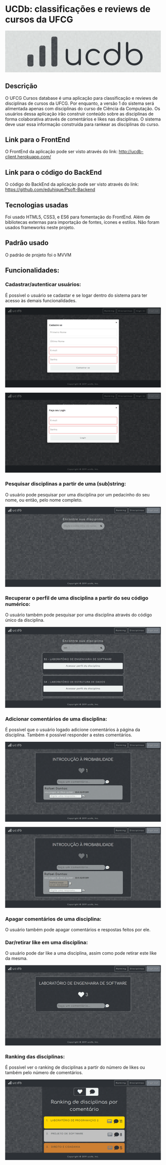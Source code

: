 # UCDb: classificações e reviews de cursos da UFCG
<p align="center"> 
  <img src="screenshots/logo2.png">
</p>

## Descrição
O UFCG Cursos database é uma aplicação para classificação e reviews de disciplinas de cursos da UFCG. Por enquanto, a versão 1 do sistema será alimentada apenas com disciplinas do curso de Ciência da Computação. Os usuários dessa aplicação irão construir conteúdo sobre as disciplinas de forma colaborativa através de comentários e likes nas disciplinas. O sistema deve usar essa informação construída para rankear as disciplinas do curso.

## Link para o FrontEnd
O FrontEnd da aplicação pode ser visto através do link: http://ucdb-client.herokuapp.com/

## Link para o código do BackEnd
O código do BackEnd da aplicação pode ser visto através do link: https://github.com/eduhique/Psoft-Backend

## Tecnologias usadas
Foi usado HTML5, CSS3, e ES6 para fomentação do FrontEnd. Além de bibliotecas externas para importação de fontes, ícones e estilos. Não foram usados frameworks neste projeto.

## Padrão usado
O padrão de projeto foi o MVVM

## Funcionalidades:

  ### Cadastrar/autenticar usuários:
  É possível o usuário se cadastar e se logar dentro do sistema para ter acesso às demais funcionalidades.
  <p align="center"> 
    <img src="screenshots/signup.png">
  </p>
  <p align="center"> 
    <img src="screenshots/signin.png">
  </p>
      
  ### Pesquisar disciplinas a partir de uma (sub)string:
  O usuário pode pesquisar por uma disciplina por um pedacinho do seu nome, ou então, pelo nome completo.
  <p align="center"> 
    <img src="screenshots/index.png">
  </p>

  ### Recuperar o perfil de uma disciplina a partir do seu código numérico:
  O usuário também pode pesquisar por uma disciplina através do código único da disciplina.
  <p align="center"> 
    <img src="screenshots/search.png">
  </p>

  ### Adicionar comentários de uma disciplina: 
  É possível que o usuário logado adicione comentários à página da dísciplina. Também é possível responder a estes comentários.
  <p align="center"> 
    <img src="screenshots/comment.png">
  </p>
  <p align="center"> 
    <img src="screenshots/answer.png">
  </p>
      
  ### Apagar comentários de uma disciplina:
  O usuário também pode apagar comentários e respostas feitos por ele.
  

  ### Dar/retirar like em uma disciplina:
  O usuário pode dar like a uma disciplina, assim como pode retirar este like da mesma.
  <p align="center"> 
    <img src="screenshots/subject.png">
  </p>

  ### Ranking das disciplinas:
  É possível ver o ranking de disciplinas a partir do número de likes ou também pelo número de comentários.
  <p align="center"> 
    <img src="screenshots/ranking.png">
  </p>
